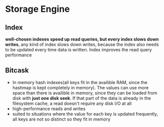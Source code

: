 # Storage Engine

## Index
**well-chosen indexes speed up read queries, but every index slows down writes**, any kind of index slows down writes, because the index also needs to be updated every time data is written. Index improves the read query performance

## Bitcask
- In memory hash indexes(all keys fit in the availible RAM, since the hashmap is kept completely in memory). The values can use more space than there is availible in memory, since they can be loaded from disk with **just one disk seek**. If that part of the data is already in the filesystem cache, a read doesn't require any disk I/O at all
- high-performance reads and writes
- suited to situations where the value for each key is updated frequently, all keys are not so distinct so they fit in memory